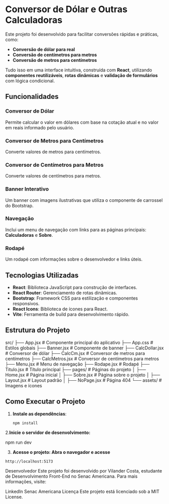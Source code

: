# Conversor de Dólar e Outras Calculadoras

Este projeto foi desenvolvido para facilitar conversões rápidas e práticas, como:

- **Conversão de dólar para real**
- **Conversão de centímetros para metros**
- **Conversão de metros para centímetros**

Tudo isso em uma interface intuitiva, construída com **React**, utilizando **componentes reutilizáveis**, **rotas dinâmicas** e **validação de formulários** com lógica condicional.

## Funcionalidades

### Conversor de Dólar
Permite calcular o valor em dólares com base na cotação atual e no valor em reais informado pelo usuário.

### Conversor de Metros para Centímetros
Converte valores de metros para centímetros.

### Conversor de Centímetros para Metros
Converte valores de centímetros para metros.

### Banner Interativo
Um banner com imagens ilustrativas que utiliza o componente de carrossel do Bootstrap.

### Navegação
Inclui um menu de navegação com links para as páginas principais: **Calculadoras** e **Sobre**.

### Rodapé
Um rodapé com informações sobre o desenvolvedor e links úteis.

## Tecnologias Utilizadas

- **React**: Biblioteca JavaScript para construção de interfaces.
- **React Router**: Gerenciamento de rotas dinâmicas.
- **Bootstrap**: Framework CSS para estilização e componentes responsivos.
- **React Icons**: Biblioteca de ícones para React.
- **Vite**: Ferramenta de build para desenvolvimento rápido.

## Estrutura do Projeto
src/ ├── App.jsx # Componente principal do aplicativo ├── App.css # Estilos globais ├── Banner.jsx # Componente de banner ├── CalcDollar.jsx # Conversor de dólar ├── CalcCm.jsx # Conversor de metros para centímetros ├── CalcMetros.jsx # Conversor de centímetros para metros ├── Menu.jsx # Menu de navegação ├── Rodape.jsx # Rodapé ├── Titulo.jsx # Título principal ├── pages/ # Páginas do projeto │ ├── Home.jsx # Página inicial │ ├── Sobre.jsx # Página sobre o projeto │ ├── Layout.jsx # Layout padrão │ ├── NoPage.jsx # Página 404 └── assets/ # Imagens e ícones

## Como Executar o Projeto

1. **Instale as dependências**:
   ```sh
   npm install

2.**Inicie o servidor de desenvolvimento:**

npm run dev

3. **Acesse o projeto: Abra o navegador e acesse** 
```
http://localhost:5173
```

Desenvolvedor
Este projeto foi desenvolvido por Vilander Costa, estudante de Desenvolvimento Front-End no Senac Americana. Para mais informações, visite:

LinkedIn
Senac Americana
Licença
Este projeto está licenciado sob a MIT License.